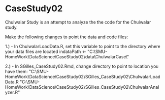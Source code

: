 # CaseStudy02

Chulwalar Study is an attempt to analyze the the code for the Chulwalar study.

Make the following changes to point the data and code files:

1.) - In ChulwalarLoadData.R, set this variable to point to the directory where your data files are located indataPath <- "C:\\SMU-HomeWork\\DataScience\\CaseStudy02\\data\\ChulwalarCase\\"

2.) - In SGilles_CaseStudy02.Rmd, change directory to point to location you have them:
         "C:\\SMU-HomeWork\\DataScience\\CaseStudy02\\SGilles_CaseStudy02\\ChulwalarLoadData.R
         "C:\\SMU-HomeWork\\DataScience\\CaseStudy02\\SGilles_CaseStudy02\\ChulwalarAnalyzer.R"
